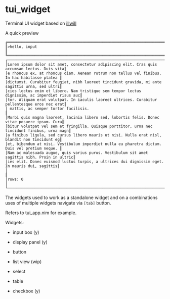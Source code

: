 # tui_widget

Terminal UI widget based on [illwill](https://github.com/johnnovak/illwill/tree/master])

A quick preview

```
╔═════════════════════════════════════════════════════════════════════════════════════════════╗
║>hello, input                                                                                ║
╚═════════════════════════════════════════════════════════════════════════════════════════════╝
┌─────────────────────────────────────────────────────────────────────────────────────────────┐
│Lorem ipsum dolor sit amet, consectetur adipiscing elit. Cras quis accumsan lectus. Duis vita║
│e rhoncus ex, at rhoncus diam. Aenean rutrum non tellus vel finibus. In hac habitasse platea ║
│dictumst. Curabitur feugiat, nibh laoreet tincidunt gravida, mi ante sagittis urna, sed ultri║
│cies lectus enim et libero. Nam tristique sem tempor lectus dignissim, ac imperdiet risus auc║
│tor. Aliquam erat volutpat. In iaculis laoreet ultrices. Curabitur pellentesque eros nec erat║
│ mattis, ac semper tortor facilisis.                                                         ║
│Morbi quis magna laoreet, lacinia libero sed, lobortis felis. Donec vitae posuere ipsum. Cura║
│bitur volutpat vel sem et fringilla. Quisque porttitor, urna nec tincidunt finibus, urna magn║
│a finibus ligula, sed cursus libero mauris ut nisi. Nulla erat nisl, blandit non tincidunt eg║
│et, bibendum at nisi. Vestibulum imperdiet nulla eu pharetra dictum. Duis vel pretium neque. ║
│Nam ac malesuada augue, quis varius purus. Vestibulum sit amet sagittis nibh. Proin in ultric║
│ies elit. Donec euismod luctus turpis, a ultrices dui dignissim eget. In mauris dui, sagittis║
│                                                                                             ║
│rows: 0                                                                                      │
└─────────────────────────────────────────────────────────────────────────────────────────────┘
```

The widgets used to work as a standalone widget and on a combinations uses of multiple widgets navigate via `[tab]` button. 

Refers to tui_app.nim for example.

Widgets:
- input box (y)

- display panel (y)

- button

- list view (wip)

- select

- table

- checkbox (y)
